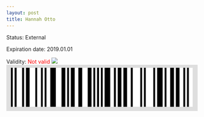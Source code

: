```yaml
---
layout: post
title: Hannah Otto
---
```


Status: External

Expiration date: 2019.01.01

Validity: <font color="red"> Not valid</font> 
![](/members/img/Hannah_Otto.png)
![](/members/img/bar.png)
